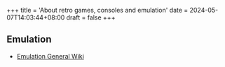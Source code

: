 +++
title = 'About retro games, consoles and emulation'
date = 2024-05-07T14:03:44+08:00
draft = false
+++

## Emulation

+ [Emulation General Wiki](https://emulation.gametechwiki.com/index.php/Main_Page)
